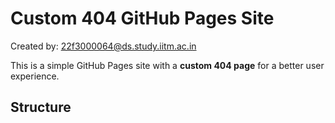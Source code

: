 # Custom 404 GitHub Pages Site

Created by: 22f3000064@ds.study.iitm.ac.in

This is a simple GitHub Pages site with a **custom 404 page** for a better user experience.

## Structure
